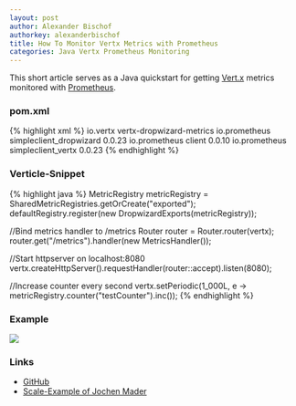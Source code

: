 ```yaml
---
layout: post
author: Alexander Bischof
authorkey: alexanderbischof
title: How To Monitor Vertx Metrics with Prometheus
categories: Java Vertx Prometheus Monitoring
---
```

This short article serves as a Java quickstart for getting [Vert.x](http://vertx.io) metrics monitored with
[Prometheus](https://prometheus.io).

### pom.xml

{% highlight xml %}
<dependency>
    <groupId>io.vertx</groupId>
    <artifactId>vertx-dropwizard-metrics</artifactId>
</dependency>
<dependency>
    <groupId>io.prometheus</groupId>
    <artifactId>simpleclient_dropwizard</artifactId>
    <version>0.0.23</version>
</dependency>
<dependency>
    <groupId>io.prometheus</groupId>
    <artifactId>client</artifactId>
    <version>0.0.10</version>
</dependency>
<dependency>
    <groupId>io.prometheus</groupId>
    <artifactId>simpleclient_vertx</artifactId>
    <version>0.0.23</version>
</dependency>
{% endhighlight %}

### Verticle-Snippet

{% highlight java %}
MetricRegistry metricRegistry = SharedMetricRegistries.getOrCreate("exported");
defaultRegistry.register(new DropwizardExports(metricRegistry));

//Bind metrics handler to /metrics
Router router = Router.router(vertx);
router.get("/metrics").handler(new MetricsHandler());

//Start httpserver on localhost:8080
vertx.createHttpServer().requestHandler(router::accept).listen(8080);

//Increase counter every second
vertx.setPeriodic(1_000L, e -> metricRegistry.counter("testCounter").inc());
{% endhighlight %}

### Example

<img src="{{site.baseurl}}/images/2017/2017-06-09-prometheus.png"/>

### Links

- [GitHub](https://github.com/AlexBischof/vertx-prometheus-example)
- [Scale-Example of Jochen Mader](https://github.com/codepitbull/meetup-vertx-scala-demo/blob/master/src/main/scala/io/vertx/scala/meetupdemo/ex5metrics/MetricsVerticle.scala)
